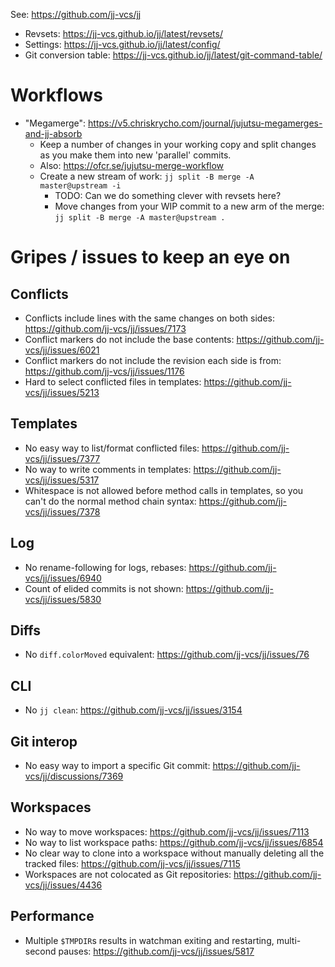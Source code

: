 See: <https://github.com/jj-vcs/jj>

- Revsets: <https://jj-vcs.github.io/jj/latest/revsets/>
- Settings: <https://jj-vcs.github.io/jj/latest/config/>
- Git conversion table: <https://jj-vcs.github.io/jj/latest/git-command-table/>

# Workflows

- "Megamerge": <https://v5.chriskrycho.com/journal/jujutsu-megamerges-and-jj-absorb>
  - Keep a number of changes in your working copy and split changes as you make
    them into new 'parallel' commits.
  - Also: <https://ofcr.se/jujutsu-merge-workflow>
  - Create a new stream of work: `jj split -B merge -A master@upstream -i`
    - TODO: Can we do something clever with revsets here?
    - Move changes from your WIP commit to a new arm of the merge:
      `jj split -B merge -A master@upstream .`

# Gripes / issues to keep an eye on

## Conflicts

- Conflicts include lines with the same changes on both sides:
  <https://github.com/jj-vcs/jj/issues/7173>
- Conflict markers do not include the base contents:
  <https://github.com/jj-vcs/jj/issues/6021>
- Conflict markers do not include the revision each side is from:
  <https://github.com/jj-vcs/jj/issues/1176>
- Hard to select conflicted files in templates:
  <https://github.com/jj-vcs/jj/issues/5213>

## Templates

- No easy way to list/format conflicted files:
  <https://github.com/jj-vcs/jj/issues/7377>
- No way to write comments in templates:
  <https://github.com/jj-vcs/jj/issues/5317>
- Whitespace is not allowed before method calls in templates, so you can't do
  the normal method chain syntax: <https://github.com/jj-vcs/jj/issues/7378>

## Log

- No rename-following for logs, rebases: <https://github.com/jj-vcs/jj/issues/6940>
- Count of elided commits is not shown: <https://github.com/jj-vcs/jj/issues/5830>

## Diffs

- No `diff.colorMoved` equivalent: <https://github.com/jj-vcs/jj/issues/76>

## CLI

- No `jj clean`: <https://github.com/jj-vcs/jj/issues/3154>

## Git interop

- No easy way to import a specific Git commit: <https://github.com/jj-vcs/jj/discussions/7369>

## Workspaces

- No way to move workspaces: <https://github.com/jj-vcs/jj/issues/7113>
- No way to list workspace paths: <https://github.com/jj-vcs/jj/issues/6854>
- No clear way to clone into a workspace without manually deleting all the
  tracked files: <https://github.com/jj-vcs/jj/issues/7115>
- Workspaces are not colocated as Git repositories: <https://github.com/jj-vcs/jj/issues/4436>

## Performance

- Multiple `$TMPDIR`s results in watchman exiting and restarting, multi-second
  pauses: <https://github.com/jj-vcs/jj/issues/5817>
